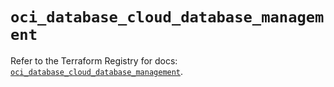 # `oci_database_cloud_database_management`

Refer to the Terraform Registry for docs: [`oci_database_cloud_database_management`](https://registry.terraform.io/providers/oracle/oci/6.18.0/docs/resources/database_cloud_database_management).
